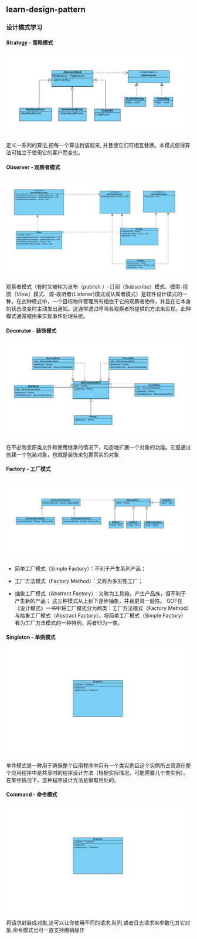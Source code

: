 ## learn-design-pattern
###  设计模式学习

#### Strategy - 策略模式

![Strategy](https://github.com/saludyan/learn-design-pattern/raw/master/images/StrategyUML.jpeg)

定义一系列的算法,把每一个算法封装起来, 并且使它们可相互替换。本模式使得算法可独立于使用它的客户而变化。

#### Observer - 观察者模式

![Observer](https://github.com/saludyan/learn-design-pattern/raw/master/images/ObserverUML.jpeg)

观察者模式（有时又被称为发布（publish ）-订阅（Subscribe）模式、模型-视图（View）模式、源-收听者(Listener)模式或从属者模式）是软件设计模式的一种。在此种模式中，一个目标物件管理所有相依于它的观察者物件，并且在它本身的状态改变时主动发出通知。这通常透过呼叫各观察者所提供的方法来实现。此种模式通常被用来实现事件处理系统。

#### Decorator - 装饰模式

![Decorator](https://github.com/saludyan/learn-design-pattern/raw/master/images/DecoratorUML.jpeg)

在不必改变原类文件和使用继承的情况下，动态地扩展一个对象的功能。它是通过创建一个包装对象，也就是装饰来包裹真实的对象

#### Factory - 工厂模式

![Factory](https://github.com/saludyan/learn-design-pattern/raw/master/images/FactoryUML.jpeg)

- 简单工厂模式（Simple Factory）：不利于产生系列产品；

- 工厂方法模式（Factory Method）：又称为多形性工厂；

- 抽象工厂模式（Abstract Factory）：又称为工具箱，产生产品族，但不利于产生新的产品；
             这三种模式从上到下逐步抽象，并且更具一般性。
             GOF在《设计模式》一书中将工厂模式分为两类：工厂方法模式（Factory Method）与抽象工厂模式（Abstract Factory）。将简单工厂模式（Simple Factory）看为工厂方法模式的一种特例，两者归为一类。
             
        
#### Singleton - 单例模式

![Singleton](https://github.com/saludyan/learn-design-pattern/raw/master/images/SingleUML.jpeg)

单件模式是一种用于确保整个应用程序中只有一个类实例且这个实例所占资源在整个应用程序中是共享时的程序设计方法（根据实际情况，可能需要几个类实例）。在某些情况下，这种程序设计方法是很有用处的。

#### Command - 命令模式

![Command](https://github.com/saludyan/learn-design-pattern/raw/master/images/SingleUML.jpeg)

将请求封装成对象,这可以让你使用不同的请求,队列,或者日志请求来参数化其它对象,命令模式也可一直支持撤销操作